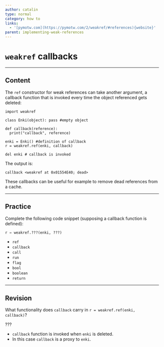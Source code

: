 ```yaml
---
author: catalin
type: normal
category: how to
links:
  - '[pymotw.com](https://pymotw.com/2/weakref/#references){website}'
parent: implementing-weak-references
---
```


# `weakref` callbacks


---

## Content

The `ref` constructor for weak references can take another argument, a callback function that is invoked every time the object referenced gets deleted:

```plain-text
import weakref

class Enki(object): pass #empty object

def callback(reference):
  print("callback", reference)

enki = Enki() #definition of callback
r = weakref.ref(enki, callback)

del enki # callback is invoked
```

The output is:

```plain-text
callback <weakref at 0x01554E40; dead>
```

These callbacks can be useful for example to remove dead references from a cache.


---

## Practice

Complete the following code snippet (supposing a callback function is defined):

```python
r = weakref.???(enki, ???)
```

- `ref`
- `callback`
- `call`
- `run`
- `flag`
- `bool`
- `boolean`
- `return`


---

## Revision

What functionality does `callback` carry in `r = weakref.ref(enki, callback)`?

???

- `callback` function is invoked when `enki` is deleted.
- In this case `callback` is a proxy to `enki`.
